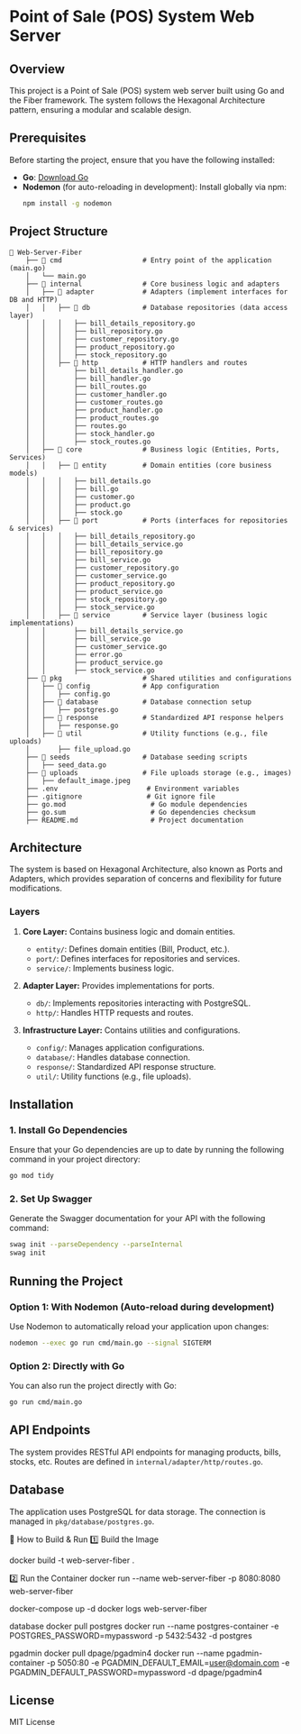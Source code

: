 # Point of Sale (POS) System Web Server

## Overview
This project is a Point of Sale (POS) system web server built using Go and the Fiber framework. The system follows the Hexagonal Architecture pattern, ensuring a modular and scalable design.

## Prerequisites
Before starting the project, ensure that you have the following installed:

- **Go**: [Download Go](https://golang.org/dl/)
- **Nodemon** (for auto-reloading in development): 
  Install globally via npm:
  ```bash
  npm install -g nodemon
  ```

## Project Structure
```
📁 Web-Server-Fiber
    ├── 📁 cmd                    # Entry point of the application (main.go)
    │   └── main.go
    ├── 📁 internal               # Core business logic and adapters
    │   ├── 📁 adapter            # Adapters (implement interfaces for DB and HTTP)
    │   │   ├── 📁 db             # Database repositories (data access layer)
    │   │   │   ├── bill_details_repository.go
    │   │   │   ├── bill_repository.go
    │   │   │   ├── customer_repository.go
    │   │   │   ├── product_repository.go
    │   │   │   ├── stock_repository.go
    │   │   ├── 📁 http           # HTTP handlers and routes
    │   │       ├── bill_details_handler.go
    │   │       ├── bill_handler.go
    │   │       ├── bill_routes.go
    │   │       ├── customer_handler.go
    │   │       ├── customer_routes.go
    │   │       ├── product_handler.go
    │   │       ├── product_routes.go
    │   │       ├── routes.go
    │   │       ├── stock_handler.go
    │   │       ├── stock_routes.go
    │   ├── 📁 core               # Business logic (Entities, Ports, Services)
    │   │   ├── 📁 entity         # Domain entities (core business models)
    │   │   │   ├── bill_details.go
    │   │   │   ├── bill.go
    │   │   │   ├── customer.go
    │   │   │   ├── product.go
    │   │   │   ├── stock.go
    │   │   ├── 📁 port           # Ports (interfaces for repositories & services)
    │   │   │   ├── bill_details_repository.go
    │   │   │   ├── bill_details_service.go
    │   │   │   ├── bill_repository.go
    │   │   │   ├── bill_service.go
    │   │   │   ├── customer_repository.go
    │   │   │   ├── customer_service.go
    │   │   │   ├── product_repository.go
    │   │   │   ├── product_service.go
    │   │   │   ├── stock_repository.go
    │   │   │   ├── stock_service.go
    │   │   ├── 📁 service        # Service layer (business logic implementations)
    │   │       ├── bill_details_service.go
    │   │       ├── bill_service.go
    │   │       ├── customer_service.go
    │   │       ├── error.go
    │   │       ├── product_service.go
    │   │       ├── stock_service.go
    ├── 📁 pkg                    # Shared utilities and configurations
    │   ├── 📁 config             # App configuration
    │   │   ├── config.go
    │   ├── 📁 database           # Database connection setup
    │   │   ├── postgres.go
    │   ├── 📁 response           # Standardized API response helpers
    │   │   ├── response.go
    │   ├── 📁 util               # Utility functions (e.g., file uploads)
    │       ├── file_upload.go
    ├── 📁 seeds                  # Database seeding scripts
    │   ├── seed_data.go
    ├── 📁 uploads                # File uploads storage (e.g., images)
    │   ├── default_image.jpeg
    ├── .env                      # Environment variables
    ├── .gitignore                # Git ignore file
    ├── go.mod                     # Go module dependencies
    ├── go.sum                     # Go dependencies checksum
    ├── README.md                  # Project documentation
```

## Architecture
The system is based on Hexagonal Architecture, also known as Ports and Adapters, which provides separation of concerns and flexibility for future modifications.

### Layers
1. **Core Layer:** Contains business logic and domain entities.
   - `entity/`: Defines domain entities (Bill, Product, etc.).
   - `port/`: Defines interfaces for repositories and services.
   - `service/`: Implements business logic.

2. **Adapter Layer:** Provides implementations for ports.
   - `db/`: Implements repositories interacting with PostgreSQL.
   - `http/`: Handles HTTP requests and routes.

3. **Infrastructure Layer:** Contains utilities and configurations.
   - `config/`: Manages application configurations.
   - `database/`: Handles database connection.
   - `response/`: Standardized API response structure.
   - `util/`: Utility functions (e.g., file uploads).

## Installation

### 1. Install Go Dependencies
Ensure that your Go dependencies are up to date by running the following command in your project directory:
```bash
go mod tidy
```

### 2. Set Up Swagger
Generate the Swagger documentation for your API with the following command:
```bash
swag init --parseDependency --parseInternal
swag init
```

## Running the Project

### Option 1: With Nodemon (Auto-reload during development)
Use Nodemon to automatically reload your application upon changes:
```bash
nodemon --exec go run cmd/main.go --signal SIGTERM
```

### Option 2: Directly with Go
You can also run the project directly with Go:
```bash
go run cmd/main.go
```

## API Endpoints
The system provides RESTful API endpoints for managing products, bills, stocks, etc. Routes are defined in `internal/adapter/http/routes.go`.

## Database
The application uses PostgreSQL for data storage. The connection is managed in `pkg/database/postgres.go`.

🔧 How to Build & Run
1️⃣ Build the Image

docker build -t web-server-fiber .

2️⃣ Run the Container
docker run --name web-server-fiber -p 8080:8080 web-server-fiber

docker-compose up -d
docker logs web-server-fiber

database
docker pull postgres
docker run --name postgres-container -e POSTGRES_PASSWORD=mypassword -p 5432:5432 -d postgres

pgadmin
docker pull dpage/pgadmin4
docker run --name pgadmin-container -p 5050:80 -e PGADMIN_DEFAULT_EMAIL=user@domain.com -e PGADMIN_DEFAULT_PASSWORD=mypassword -d dpage/pgadmin4

## License
MIT License
